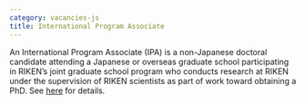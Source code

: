 ```yaml
---
category: vacancies-js
title: International Program Associate
---
```


An International Program Associate (IPA) is a non-Japanese doctoral candidate attending a Japanese or overseas graduate school participating in RIKEN’s joint graduate school program who conducts research at RIKEN under the supervision of RIKEN scientists as part of work toward obtaining a PhD.
See [here](https://www.riken.jp/en/careers/programs/ipa/index.html) for details.